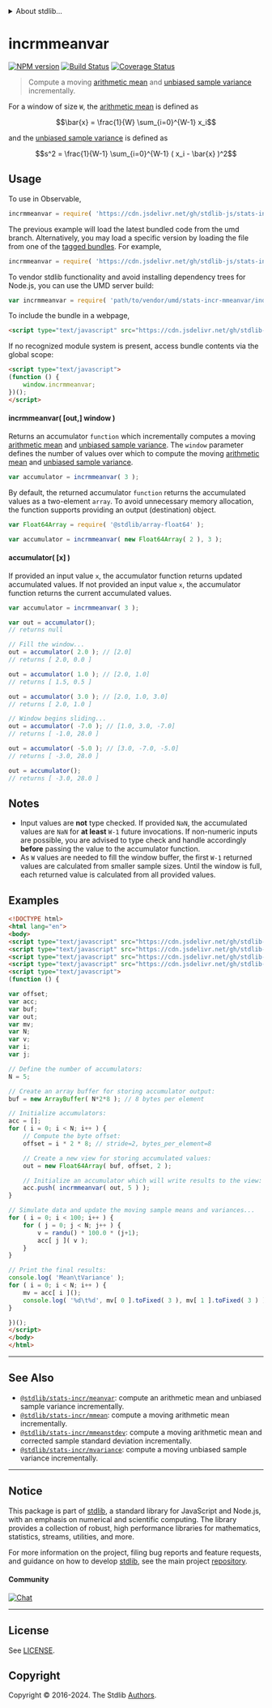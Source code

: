 <!--

@license Apache-2.0

Copyright (c) 2018 The Stdlib Authors.

Licensed under the Apache License, Version 2.0 (the "License");
you may not use this file except in compliance with the License.
You may obtain a copy of the License at

   http://www.apache.org/licenses/LICENSE-2.0

Unless required by applicable law or agreed to in writing, software
distributed under the License is distributed on an "AS IS" BASIS,
WITHOUT WARRANTIES OR CONDITIONS OF ANY KIND, either express or implied.
See the License for the specific language governing permissions and
limitations under the License.

-->


<details>
  <summary>
    About stdlib...
  </summary>
  <p>We believe in a future in which the web is a preferred environment for numerical computation. To help realize this future, we've built stdlib. stdlib is a standard library, with an emphasis on numerical and scientific computation, written in JavaScript (and C) for execution in browsers and in Node.js.</p>
  <p>The library is fully decomposable, being architected in such a way that you can swap out and mix and match APIs and functionality to cater to your exact preferences and use cases.</p>
  <p>When you use stdlib, you can be absolutely certain that you are using the most thorough, rigorous, well-written, studied, documented, tested, measured, and high-quality code out there.</p>
  <p>To join us in bringing numerical computing to the web, get started by checking us out on <a href="https://github.com/stdlib-js/stdlib">GitHub</a>, and please consider <a href="https://opencollective.com/stdlib">financially supporting stdlib</a>. We greatly appreciate your continued support!</p>
</details>

# incrmmeanvar

[![NPM version][npm-image]][npm-url] [![Build Status][test-image]][test-url] [![Coverage Status][coverage-image]][coverage-url] <!-- [![dependencies][dependencies-image]][dependencies-url] -->

> Compute a moving [arithmetic mean][arithmetic-mean] and [unbiased sample variance][sample-variance] incrementally.

<section class="intro">

For a window of size `W`, the [arithmetic mean][arithmetic-mean] is defined as

<!-- <equation class="equation" label="eq:arithmetic_mean" align="center" raw="\bar{x} = \frac{1}{W} \sum_{i=0}^{W-1} x_i" alt="Equation for the arithmetic mean."> -->

```math
\bar{x} = \frac{1}{W} \sum_{i=0}^{W-1} x_i
```

<!-- <div class="equation" align="center" data-raw-text="\bar{x} = \frac{1}{W} \sum_{i=0}^{W-1} x_i" data-equation="eq:arithmetic_mean">
    <img src="https://cdn.jsdelivr.net/gh/stdlib-js/stdlib@c8c3c87eeab590bfdff924ec0fb269fb33a7de2b/lib/node_modules/@stdlib/stats/incr/mmeanvar/docs/img/equation_arithmetic_mean.svg" alt="Equation for the arithmetic mean.">
    <br>
</div> -->

<!-- </equation> -->

and the [unbiased sample variance][sample-variance] is defined as

<!-- <equation class="equation" label="eq:unbiased_sample_variance" align="center" raw="s^2 = \frac{1}{W-1} \sum_{i=0}^{W-1} ( x_i - \bar{x} )^2" alt="Equation for the unbiased sample variance."> -->

```math
s^2 = \frac{1}{W-1} \sum_{i=0}^{W-1} ( x_i - \bar{x} )^2
```

<!-- <div class="equation" align="center" data-raw-text="s^2 = \frac{1}{W-1} \sum_{i=0}^{W-1} ( x_i - \bar{x} )^2" data-equation="eq:unbiased_sample_variance">
    <img src="https://cdn.jsdelivr.net/gh/stdlib-js/stdlib@563a8587d936008c82db675be84f8ce1474fee27/lib/node_modules/@stdlib/stats/incr/mmeanvar/docs/img/equation_unbiased_sample_variance.svg" alt="Equation for the unbiased sample variance.">
    <br>
</div> -->

<!-- </equation> -->

</section>

<!-- /.intro -->



<section class="usage">

## Usage

To use in Observable,

```javascript
incrmmeanvar = require( 'https://cdn.jsdelivr.net/gh/stdlib-js/stats-incr-mmeanvar@umd/browser.js' )
```
The previous example will load the latest bundled code from the umd branch. Alternatively, you may load a specific version by loading the file from one of the [tagged bundles](https://github.com/stdlib-js/stats-incr-mmeanvar/tags). For example,

```javascript
incrmmeanvar = require( 'https://cdn.jsdelivr.net/gh/stdlib-js/stats-incr-mmeanvar@v0.2.2-umd/browser.js' )
```

To vendor stdlib functionality and avoid installing dependency trees for Node.js, you can use the UMD server build:

```javascript
var incrmmeanvar = require( 'path/to/vendor/umd/stats-incr-mmeanvar/index.js' )
```

To include the bundle in a webpage,

```html
<script type="text/javascript" src="https://cdn.jsdelivr.net/gh/stdlib-js/stats-incr-mmeanvar@umd/browser.js"></script>
```

If no recognized module system is present, access bundle contents via the global scope:

```html
<script type="text/javascript">
(function () {
    window.incrmmeanvar;
})();
</script>
```

#### incrmmeanvar( \[out,] window )

Returns an accumulator `function` which incrementally computes a moving [arithmetic mean][arithmetic-mean] and [unbiased sample variance][sample-variance]. The `window` parameter defines the number of values over which to compute the moving [arithmetic mean][arithmetic-mean] and [unbiased sample variance][sample-variance].

```javascript
var accumulator = incrmmeanvar( 3 );
```

By default, the returned accumulator `function` returns the accumulated values as a two-element `array`. To avoid unnecessary memory allocation, the function supports providing an output (destination) object.

```javascript
var Float64Array = require( '@stdlib/array-float64' );

var accumulator = incrmmeanvar( new Float64Array( 2 ), 3 );
```

#### accumulator( \[x] )

If provided an input value `x`, the accumulator function returns updated accumulated values. If not provided an input value `x`, the accumulator function returns the current accumulated values.

```javascript
var accumulator = incrmmeanvar( 3 );

var out = accumulator();
// returns null

// Fill the window...
out = accumulator( 2.0 ); // [2.0]
// returns [ 2.0, 0.0 ]

out = accumulator( 1.0 ); // [2.0, 1.0]
// returns [ 1.5, 0.5 ]

out = accumulator( 3.0 ); // [2.0, 1.0, 3.0]
// returns [ 2.0, 1.0 ]

// Window begins sliding...
out = accumulator( -7.0 ); // [1.0, 3.0, -7.0]
// returns [ -1.0, 28.0 ]

out = accumulator( -5.0 ); // [3.0, -7.0, -5.0]
// returns [ -3.0, 28.0 ]

out = accumulator();
// returns [ -3.0, 28.0 ]
```

</section>

<!-- /.usage -->

<section class="notes">

## Notes

-   Input values are **not** type checked. If provided `NaN`, the accumulated values are `NaN` for **at least** `W-1` future invocations. If non-numeric inputs are possible, you are advised to type check and handle accordingly **before** passing the value to the accumulator function.
-   As `W` values are needed to fill the window buffer, the first `W-1` returned values are calculated from smaller sample sizes. Until the window is full, each returned value is calculated from all provided values.

</section>

<!-- /.notes -->

<section class="examples">

## Examples

<!-- eslint no-undef: "error" -->

```html
<!DOCTYPE html>
<html lang="en">
<body>
<script type="text/javascript" src="https://cdn.jsdelivr.net/gh/stdlib-js/random-base-randu@umd/browser.js"></script>
<script type="text/javascript" src="https://cdn.jsdelivr.net/gh/stdlib-js/array-float64@umd/browser.js"></script>
<script type="text/javascript" src="https://cdn.jsdelivr.net/gh/stdlib-js/array-buffer@umd/browser.js"></script>
<script type="text/javascript" src="https://cdn.jsdelivr.net/gh/stdlib-js/stats-incr-mmeanvar@umd/browser.js"></script>
<script type="text/javascript">
(function () {

var offset;
var acc;
var buf;
var out;
var mv;
var N;
var v;
var i;
var j;

// Define the number of accumulators:
N = 5;

// Create an array buffer for storing accumulator output:
buf = new ArrayBuffer( N*2*8 ); // 8 bytes per element

// Initialize accumulators:
acc = [];
for ( i = 0; i < N; i++ ) {
    // Compute the byte offset:
    offset = i * 2 * 8; // stride=2, bytes_per_element=8

    // Create a new view for storing accumulated values:
    out = new Float64Array( buf, offset, 2 );

    // Initialize an accumulator which will write results to the view:
    acc.push( incrmmeanvar( out, 5 ) );
}

// Simulate data and update the moving sample means and variances...
for ( i = 0; i < 100; i++ ) {
    for ( j = 0; j < N; j++ ) {
        v = randu() * 100.0 * (j+1);
        acc[ j ]( v );
    }
}

// Print the final results:
console.log( 'Mean\tVariance' );
for ( i = 0; i < N; i++ ) {
    mv = acc[ i ]();
    console.log( '%d\t%d', mv[ 0 ].toFixed( 3 ), mv[ 1 ].toFixed( 3 ) );
}

})();
</script>
</body>
</html>
```

</section>

<!-- /.examples -->

<!-- Section for related `stdlib` packages. Do not manually edit this section, as it is automatically populated. -->

<section class="related">

* * *

## See Also

-   <span class="package-name">[`@stdlib/stats-incr/meanvar`][@stdlib/stats/incr/meanvar]</span><span class="delimiter">: </span><span class="description">compute an arithmetic mean and unbiased sample variance incrementally.</span>
-   <span class="package-name">[`@stdlib/stats-incr/mmean`][@stdlib/stats/incr/mmean]</span><span class="delimiter">: </span><span class="description">compute a moving arithmetic mean incrementally.</span>
-   <span class="package-name">[`@stdlib/stats-incr/mmeanstdev`][@stdlib/stats/incr/mmeanstdev]</span><span class="delimiter">: </span><span class="description">compute a moving arithmetic mean and corrected sample standard deviation incrementally.</span>
-   <span class="package-name">[`@stdlib/stats-incr/mvariance`][@stdlib/stats/incr/mvariance]</span><span class="delimiter">: </span><span class="description">compute a moving unbiased sample variance incrementally.</span>

</section>

<!-- /.related -->

<!-- Section for all links. Make sure to keep an empty line after the `section` element and another before the `/section` close. -->


<section class="main-repo" >

* * *

## Notice

This package is part of [stdlib][stdlib], a standard library for JavaScript and Node.js, with an emphasis on numerical and scientific computing. The library provides a collection of robust, high performance libraries for mathematics, statistics, streams, utilities, and more.

For more information on the project, filing bug reports and feature requests, and guidance on how to develop [stdlib][stdlib], see the main project [repository][stdlib].

#### Community

[![Chat][chat-image]][chat-url]

---

## License

See [LICENSE][stdlib-license].


## Copyright

Copyright &copy; 2016-2024. The Stdlib [Authors][stdlib-authors].

</section>

<!-- /.stdlib -->

<!-- Section for all links. Make sure to keep an empty line after the `section` element and another before the `/section` close. -->

<section class="links">

[npm-image]: http://img.shields.io/npm/v/@stdlib/stats-incr-mmeanvar.svg
[npm-url]: https://npmjs.org/package/@stdlib/stats-incr-mmeanvar

[test-image]: https://github.com/stdlib-js/stats-incr-mmeanvar/actions/workflows/test.yml/badge.svg?branch=v0.2.2
[test-url]: https://github.com/stdlib-js/stats-incr-mmeanvar/actions/workflows/test.yml?query=branch:v0.2.2

[coverage-image]: https://img.shields.io/codecov/c/github/stdlib-js/stats-incr-mmeanvar/main.svg
[coverage-url]: https://codecov.io/github/stdlib-js/stats-incr-mmeanvar?branch=main

<!--

[dependencies-image]: https://img.shields.io/david/stdlib-js/stats-incr-mmeanvar.svg
[dependencies-url]: https://david-dm.org/stdlib-js/stats-incr-mmeanvar/main

-->

[chat-image]: https://img.shields.io/gitter/room/stdlib-js/stdlib.svg
[chat-url]: https://app.gitter.im/#/room/#stdlib-js_stdlib:gitter.im

[stdlib]: https://github.com/stdlib-js/stdlib

[stdlib-authors]: https://github.com/stdlib-js/stdlib/graphs/contributors

[umd]: https://github.com/umdjs/umd
[es-module]: https://developer.mozilla.org/en-US/docs/Web/JavaScript/Guide/Modules

[deno-url]: https://github.com/stdlib-js/stats-incr-mmeanvar/tree/deno
[deno-readme]: https://github.com/stdlib-js/stats-incr-mmeanvar/blob/deno/README.md
[umd-url]: https://github.com/stdlib-js/stats-incr-mmeanvar/tree/umd
[umd-readme]: https://github.com/stdlib-js/stats-incr-mmeanvar/blob/umd/README.md
[esm-url]: https://github.com/stdlib-js/stats-incr-mmeanvar/tree/esm
[esm-readme]: https://github.com/stdlib-js/stats-incr-mmeanvar/blob/esm/README.md
[branches-url]: https://github.com/stdlib-js/stats-incr-mmeanvar/blob/main/branches.md

[stdlib-license]: https://raw.githubusercontent.com/stdlib-js/stats-incr-mmeanvar/main/LICENSE

[arithmetic-mean]: https://en.wikipedia.org/wiki/Arithmetic_mean

[sample-variance]: https://en.wikipedia.org/wiki/Variance

<!-- <related-links> -->

[@stdlib/stats/incr/meanvar]: https://github.com/stdlib-js/stats-incr-meanvar/tree/umd

[@stdlib/stats/incr/mmean]: https://github.com/stdlib-js/stats-incr-mmean/tree/umd

[@stdlib/stats/incr/mmeanstdev]: https://github.com/stdlib-js/stats-incr-mmeanstdev/tree/umd

[@stdlib/stats/incr/mvariance]: https://github.com/stdlib-js/stats-incr-mvariance/tree/umd

<!-- </related-links> -->

</section>

<!-- /.links -->
